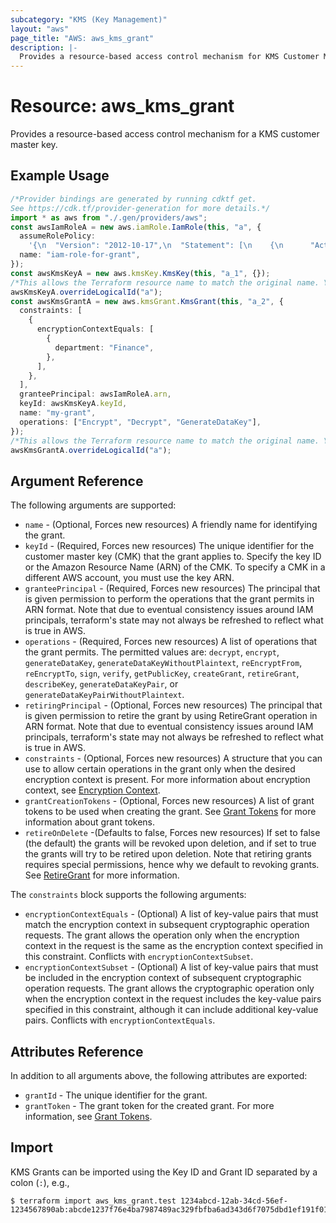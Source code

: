 ```yaml
---
subcategory: "KMS (Key Management)"
layout: "aws"
page_title: "AWS: aws_kms_grant"
description: |-
  Provides a resource-based access control mechanism for KMS Customer Master Keys.
---
```


# Resource: aws\_kms\_grant

Provides a resource-based access control mechanism for a KMS customer master key.

## Example Usage

```typescript
/*Provider bindings are generated by running cdktf get.
See https://cdk.tf/provider-generation for more details.*/
import * as aws from "./.gen/providers/aws";
const awsIamRoleA = new aws.iamRole.IamRole(this, "a", {
  assumeRolePolicy:
    '{\n  "Version": "2012-10-17",\n  "Statement": [\n    {\n      "Action": "sts:AssumeRole",\n      "Principal": {\n        "Service": "lambda.amazonaws.com"\n      },\n      "Effect": "Allow",\n      "Sid": ""\n    }\n  ]\n}\n',
  name: "iam-role-for-grant",
});
const awsKmsKeyA = new aws.kmsKey.KmsKey(this, "a_1", {});
/*This allows the Terraform resource name to match the original name. You can remove the call if you don't need them to match.*/
awsKmsKeyA.overrideLogicalId("a");
const awsKmsGrantA = new aws.kmsGrant.KmsGrant(this, "a_2", {
  constraints: [
    {
      encryptionContextEquals: [
        {
          department: "Finance",
        },
      ],
    },
  ],
  granteePrincipal: awsIamRoleA.arn,
  keyId: awsKmsKeyA.keyId,
  name: "my-grant",
  operations: ["Encrypt", "Decrypt", "GenerateDataKey"],
});
/*This allows the Terraform resource name to match the original name. You can remove the call if you don't need them to match.*/
awsKmsGrantA.overrideLogicalId("a");

```

## Argument Reference

The following arguments are supported:

* `name` - (Optional, Forces new resources) A friendly name for identifying the grant.
* `keyId` - (Required, Forces new resources) The unique identifier for the customer master key (CMK) that the grant applies to. Specify the key ID or the Amazon Resource Name (ARN) of the CMK. To specify a CMK in a different AWS account, you must use the key ARN.
* `granteePrincipal` - (Required, Forces new resources) The principal that is given permission to perform the operations that the grant permits in ARN format. Note that due to eventual consistency issues around IAM principals, terraform's state may not always be refreshed to reflect what is true in AWS.
* `operations` - (Required, Forces new resources) A list of operations that the grant permits. The permitted values are: `decrypt`, `encrypt`, `generateDataKey`, `generateDataKeyWithoutPlaintext`, `reEncryptFrom`, `reEncryptTo`, `sign`, `verify`, `getPublicKey`, `createGrant`, `retireGrant`, `describeKey`, `generateDataKeyPair`, or `generateDataKeyPairWithoutPlaintext`.
* `retiringPrincipal` - (Optional, Forces new resources) The principal that is given permission to retire the grant by using RetireGrant operation in ARN format. Note that due to eventual consistency issues around IAM principals, terraform's state may not always be refreshed to reflect what is true in AWS.
* `constraints` - (Optional, Forces new resources) A structure that you can use to allow certain operations in the grant only when the desired encryption context is present. For more information about encryption context, see [Encryption Context](http://docs.aws.amazon.com/kms/latest/developerguide/encryption-context.html).
* `grantCreationTokens` - (Optional, Forces new resources) A list of grant tokens to be used when creating the grant. See [Grant Tokens](http://docs.aws.amazon.com/kms/latest/developerguide/concepts.html#grant_token) for more information about grant tokens.
* `retireOnDelete` -(Defaults to false, Forces new resources) If set to false (the default) the grants will be revoked upon deletion, and if set to true the grants will try to be retired upon deletion. Note that retiring grants requires special permissions, hence why we default to revoking grants.
  See [RetireGrant](https://docs.aws.amazon.com/kms/latest/APIReference/API_RetireGrant.html) for more information.

The `constraints` block supports the following arguments:

* `encryptionContextEquals` - (Optional) A list of key-value pairs that must match the encryption context in subsequent cryptographic operation requests. The grant allows the operation only when the encryption context in the request is the same as the encryption context specified in this constraint. Conflicts with `encryptionContextSubset`.
* `encryptionContextSubset` - (Optional) A list of key-value pairs that must be included in the encryption context of subsequent cryptographic operation requests. The grant allows the cryptographic operation only when the encryption context in the request includes the key-value pairs specified in this constraint, although it can include additional key-value pairs. Conflicts with `encryptionContextEquals`.

## Attributes Reference

In addition to all arguments above, the following attributes are exported:

* `grantId` - The unique identifier for the grant.
* `grantToken` - The grant token for the created grant. For more information, see [Grant Tokens](http://docs.aws.amazon.com/kms/latest/developerguide/concepts.html#grant_token).

## Import

KMS Grants can be imported using the Key ID and Grant ID separated by a colon (`:`), e.g.,

```console
$ terraform import aws_kms_grant.test 1234abcd-12ab-34cd-56ef-1234567890ab:abcde1237f76e4ba7987489ac329fbfba6ad343d6f7075dbd1ef191f0120514
```
